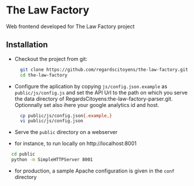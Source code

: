The Law Factory
===============

Web frontend developed for The Law Factory project

## Installation

* Checkout the project from git:

  ```bash
    git clone https://github.com/regardscitoyens/the-law-factory.git
    cd the-law-factory
  ```

* Configure the aplication by copying ```js/config.json.example``` as ```public/js/config.js``` and set the API Url to the path on which you serve the data directory of RegardsCitoyens:the-law-factory-parser.git. Optionnally set also ihere your google analytics id and host.

  ```bash
    cp public/js/config.json{.example,}
    vi public/js/config.json
  ```

* Serve the ```public``` directory on a webserver
 - for instance, to run locally on http://localhost:8001

  ```bash
    cd public
    python -m SimpleHTTPServer 8001
  ```

 - for production, a sample Apache configuration is given in the ```conf``` directory

